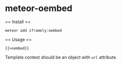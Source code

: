meteor-oembed
=============

== Install ==

    meteor add iframely:oembed

== Usage ==

    {{>oembed}}

Template context should be an object with `url` attribute.